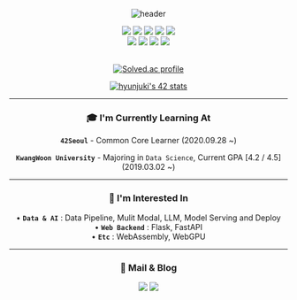 
<div align="center">

  ![header](https://capsule-render.vercel.app/api?type=waving&height=200&text=HyunJun%20KIM&fontAlign=70&fontAlignY=40&color=gradient&animation=twinkling)

<img src="https://img.shields.io/badge/C-A8B9CC?style=flat-square&logo=C&logoColor=white"/>
<img src="https://img.shields.io/badge/C++-00599C?style=flat-square&logo=C%2B%2B&logoColor=white"/>
<img src="https://img.shields.io/badge/Python-3776AB?style=flat-square&logo=Python&logoColor=white"/>
<img src="https://img.shields.io/badge/Git-F05032?style=flat-square&logo=git&logoColor=white"/>
<img src="https://img.shields.io/badge/Docker-2496ED?style=flat-square&logo=Docker&logoColor=white"/>
<br>
<img src="https://img.shields.io/badge/Visual Studio Code-007ACC?style=flat-square&logo=Visual Studio Code&logoColor=white"/>
<img src="https://img.shields.io/badge/Notion-000000?style=flat-square&logo=Notion&logoColor=white"/>
<img src="https://img.shields.io/badge/Slack-4A154B?style=flat-square&logo=Slack&logoColor=white"/>
<img src="https://img.shields.io/badge/Github-181717?style=flat-square&logo=Github&logoColor=white"/>
<br>
<br>

[![Solved.ac profile](http://mazassumnida.wtf/api/v2/generate_badge?boj=hihj070914)](https://solved.ac/hihj070914)

[![hyunjuki's 42 stats](https://badge42.vercel.app/api/v2/cljk6c959009708l80ubaqerm/stats?cursusId=21&coalitionId=85)](https://github.com/JaeSeoKim/badge42)

---

### 🎓   I'm Currently Learning At
 **```42Seoul```** - Common Core Learner (2020.09.28 ~)
<br>

 **```KwangWoon University```** - Majoring in ```Data Science```, Current GPA [4.2 / 4.5] (2019.03.02 ~)
<br>

---

### 🔭   I'm Interested In
• **```Data & AI```** : Data Pipeline, Mulit Modal, LLM, Model Serving and Deploy
<br>
• **```Web Backend```** : Flask, FastAPI
<br>
• **```Etc```** : WebAssembly, WebGPU
<br>

---

### 💬   Mail & Blog
<img src="https://img.shields.io/badge/Gmail-D14836?style=flat-square&logo=Gmail&logoColor=white&link=mailto:hihj070914@icloud.com"/>
<img src="https://img.shields.io/badge/Github Pages-222222?style=flat-square&logo=Github Pages&logoColor=white"/>
